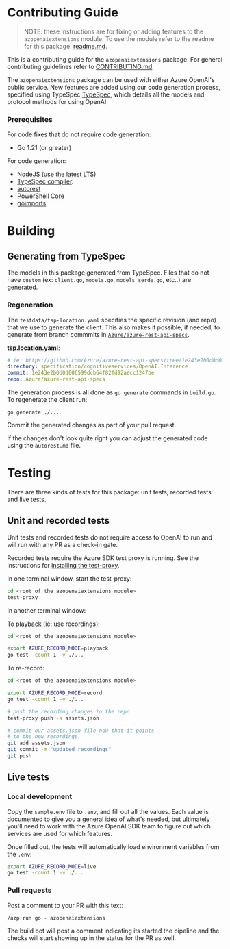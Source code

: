 # Contributing Guide

> NOTE: these instructions are for fixing or adding features to the `azopenaiextensions` module. To use the module refer to the readme for this package: [readme.md](https://github.com/Azure/azure-sdk-for-go/tree/main/sdk/ai/azopenaiextensions/README.md).

This is a contributing guide for the `azopenaiextensions` package. For general contributing guidelines refer to [CONTRIBUTING.md](https://github.com/Azure/azure-sdk-for-go/blob/main/CONTRIBUTING.md).

The `azopenaiextensions` package can be used with either Azure OpenAI's public service. New features are added using our code generation process, specified using TypeSpec [TypeSpec](https://github.com/Microsoft/typespec), which details all the models and protocol methods for using OpenAI. 

### Prerequisites

For code fixes that do not require code generation:
- Go 1.21 (or greater)

For code generation:
- [NodeJS (use the latest LTS)](https://nodejs.org)
- [TypeSpec compiler](https://github.com/Microsoft/typespec#getting-started).
- [autorest](https://github.com/Azure/autorest/tree/main/packages/apps/autorest)
- [PowerShell Core](https://github.com/PowerShell/PowerShell#get-powershell)
- [goimports](https://pkg.go.dev/golang.org/x/tools/cmd/goimports)

# Building

## Generating from TypeSpec

The models in this package generated from TypeSpec. Files that do not have `custom` (ex: `client.go`, `models.go`, `models_serde.go`, etc..) are generated.

### Regeneration

The `testdata/tsp-location.yaml` specifies the specific revision (and repo) that we use to generate the client. This also makes it possible, if needed, to generate from branch commmits in [`Azure/azure-rest-api-specs`](https://github.com/Azure/azure-rest-api-specs).

**tsp.location.yaml**:
```yaml
# ie: https://github.com/Azure/azure-rest-api-specs/tree/1e243e2b0d0d006599dcb64f82fd92aecc1247be/specification/cognitiveservices/OpenAI.Inference
directory: specification/cognitiveservices/OpenAI.Inference
commit: 1e243e2b0d0d006599dcb64f82fd92aecc1247be
repo: Azure/azure-rest-api-specs
```
The generation process is all done as `go generate` commands in `build.go`. To regenerate the client run:

```
go generate ./...
```

Commit the generated changes as part of your pull request.

If the changes don't look quite right you can adjust the generated code using the `autorest.md` file.

# Testing

There are three kinds of tests for this package: unit tests, recorded tests and live tests.

## Unit and recorded tests

Unit tests and recorded tests do not require access to OpenAI to run and will run with any PR as a check-in gate. 

Recorded tests require the Azure SDK test proxy is running. See the instructions for [installing the test-proxy](https://github.com/Azure/azure-sdk-tools/blob/main/tools/test-proxy/Azure.Sdk.Tools.TestProxy/README.md#installation).

In one terminal window, start the test-proxy:

```bash
cd <root of the azopenaiextensions module>
test-proxy
```

In another terminal window:


To playback (ie: use recordings):
```bash
cd <root of the azopenaiextensions module>

export AZURE_RECORD_MODE=playback
go test -count 1 -v ./...
```

To re-record:
```bash
cd <root of the azopenaiextensions module>

export AZURE_RECORD_MODE=record
go test -count 1 -v ./...

# push the recording changes to the repo
test-proxy push -a assets.json

# commit our assets.json file now that it points
# to the new recordings.
git add assets.json
git commit -m "updated recordings"
git push
```

## Live tests

### Local development

Copy the `sample.env` file to `.env`, and fill out all the values. Each value is documented to give you a general idea of what's needed, but ultimately you'll need to work with the Azure OpenAI SDK team to figure out which services are used for which features. 

Once filled out, the tests will automatically load environment variables from the `.env`:

```bash
export AZURE_RECORD_MODE=live
go test -count 1 -v ./...
```

### Pull requests

Post a comment to your PR with this text:

```
/azp run go - azopenaiextensions
```

The build bot will post a comment indicating its started the pipeline and the checks will start showing up in the status for the PR as well.
